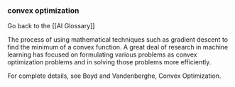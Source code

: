 ### convex optimization

Go back to the [[AI Glossary]]


The process of using mathematical techniques such as gradient descent to find the minimum of a convex function. A great deal of research in machine learning has focused on formulating various problems as convex optimization problems and in solving those problems more efficiently.

For complete details, see Boyd and Vandenberghe, Convex Optimization.


